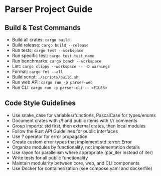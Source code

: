 # Parser Project Guide

## Build & Test Commands
- Build all crates: `cargo build`
- Build release: `cargo build --release`
- Run tests: `cargo test --workspace`
- Run specific test: `cargo test test_name`
- Run benchmarks: `cargo bench --workspace`
- Lint: `cargo clippy --workspace -- -D warnings`
- Format: `cargo fmt --all`
- Build script: `./scripts/build.sh`
- Run web API: `cargo run -p parser-web`
- Run CLI: `cargo run -p parser-cli -- <FILES>`

## Code Style Guidelines
- Use snake_case for variables/functions, PascalCase for types/enums
- Document crates with //! and public items with /// comments
- Group imports: std first, then external crates, then local modules
- Follow the Rust API Guidelines for public interfaces
- Use ? operator for error propagation
- Create custom error types that implement std::error::Error
- Organize modules by functionality, not implementation details
- Use rayon for parallelism where appropriate (par_iter instead of iter)
- Write tests for all public functionality
- Maintain modularity between core, web, and CLI components
- Use Docker for containerization (see compose.yaml and dockerfile)